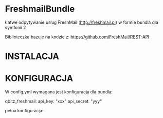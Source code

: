 FreshmailBundle
===============

Łatwe odpytywanie usług FreshMail (http://freshmail.pl) w formie bundla dla symfonii 2

Biblioteczka bazuje na kodzie z:
https://github.com/FreshMail/REST-API

INSTALACJA
==========


KONFIGURACJA
============

W config.yml wymagana jest konfiguracja dla bundla:

qbitz_freshmail:
    api_key:      "xxx"
    api_secret:   "yyy"
    
pełna konfiguracja:
